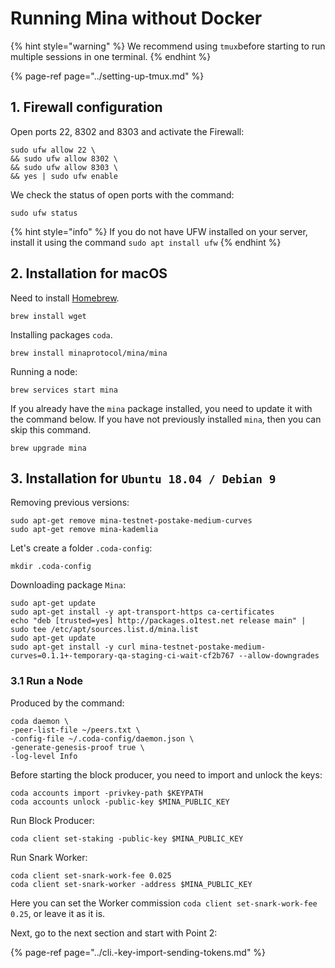 # Running Mina without Docker

{% hint style="warning" %}
We recommend using `tmux`before starting to run multiple sessions in one terminal.
{% endhint %}

{% page-ref page="../setting-up-tmux.md" %}

## 1. Firewall configuration

Open ports 22, 8302 and 8303 and activate the Firewall:

```text
sudo ufw allow 22 \
&& sudo ufw allow 8302 \
&& sudo ufw allow 8303 \
&& yes | sudo ufw enable
```

We check the status of open ports with the command:

```text
sudo ufw status
```

{% hint style="info" %}
If you do not have UFW installed on your server, install it using the command `sudo apt install ufw`
{% endhint %}

## 2. Installation for macOS

Need to install [Homebrew](https://brew.sh/).

```text
brew install wget
```

Installing packages `coda`.

```text
brew install minaprotocol/mina/mina
```

Running a node:

```text
brew services start mina
```

If you already have the `mina` package installed, you need to update it with the command below. If you have not previously installed `mina`, then you can skip this command.

```text
brew upgrade mina
```

## 3. Installation for `Ubuntu 18.04 / Debian 9`

Removing previous versions:

```text
sudo apt-get remove mina-testnet-postake-medium-curves
sudo apt-get remove mina-kademlia
```

Let's create a folder `.coda-config`:

```text
mkdir .coda-config
```

Downloading package `Mina`:

```text
sudo apt-get update
sudo apt-get install -y apt-transport-https ca-certificates
echo "deb [trusted=yes] http://packages.o1test.net release main" | sudo tee /etc/apt/sources.list.d/mina.list
sudo apt-get update
sudo apt-get install -y curl mina-testnet-postake-medium-curves=0.1.1+-temporary-qa-staging-ci-wait-cf2b767 --allow-downgrades
```

### 3.1 Run a Node

Produced by the command:

```text
coda daemon \
-peer-list-file ~/peers.txt \
-config-file ~/.coda-config/daemon.json \
-generate-genesis-proof true \
-log-level Info
```

Before starting the block producer, you need to import and unlock the keys:

```text
coda accounts import -privkey-path $KEYPATH
coda accounts unlock -public-key $MINA_PUBLIC_KEY
```

Run Block Producer:

```text
coda client set-staking -public-key $MINA_PUBLIC_KEY
```

Run Snark Worker:

```text
coda client set-snark-work-fee 0.025
coda client set-snark-worker -address $MINA_PUBLIC_KEY
```

Here you can set the Worker commission `coda client set-snark-work-fee 0.25`, or leave it as it is. 

Next, go to the next section and start with Point 2:

{% page-ref page="../cli.-key-import-sending-tokens.md" %}

